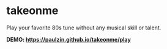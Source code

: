 # takeonme

Play your favorite 80s tune without any musical skill or talent.

<b>DEMO: https://paulzin.github.io/takeonme/play</b>
